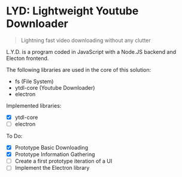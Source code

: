 # LYD: Lightweight Youtube Downloader
> Lightning fast video downloading without any clutter

L.Y.D. is a program coded in JavaScript with a Node.JS backend and Electon frontend.

The following libraries are used in the core of this solution:
- fs (File System)
- ytdl-core (Youtube Downloader)
- electron

Implemented libraries:
- [x] ytdl-core
- [ ] electron

To Do:
- [x] Prototype Basic Downloading
- [x] Prototype Information Gathering
- [ ] Create a first prototype iteration of a UI
- [ ] Implement the Electron library
